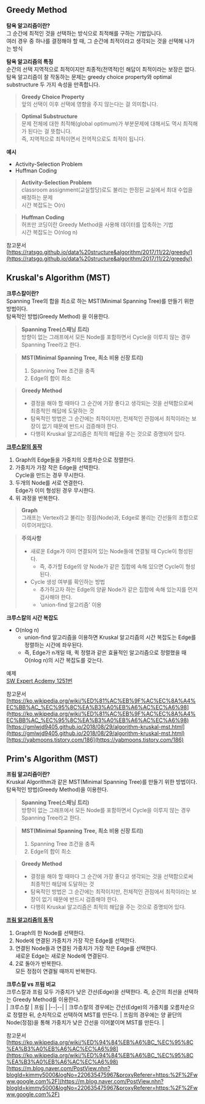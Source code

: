 
## Greedy Method

**탐욕 알고리즘이란?**  
그 순간에 최적인 것을 선택하는 방식으로 최적해를 구하는 기법입니다.  
여러 경우 중 하나를 결정해야 할 때, 그 순간에 최적이라고 생각되는 것을 선택해 나가는 방식  

**탐욕 알고리즘의 특징**  
순간의 선택 지역적으로 최적이지만 최종적(전역적)인 해답이 최적이라는 보장은 없다.  
탐욕 알고리즘이 잘 작동하는 문제는 greedy choice property와 optimal substructure 두 가지 속성을 만족합니다.  

> **Greedy Choice Property**  
> 앞의 선택이 이후 선택에 영향을 주지 않는다는 걸 의미합니다.  

> **Optimal Substructure**  
> 문제 전체에 대한 최적해(global optimum)가 부분문제에 대해서도 역시 최적해가 된다는 걸 뜻합니다.  
> 즉, 지역적으로 최적이면서 전역적으로도 최적이 됩니다.  

**예시**  
- Activity-Selection Problem  
- Huffman Coding  

>**Activity-Selection Problem**  
> classroom assignment(교실할당)로도 불리는 한정된 교실에서 최대 수업을 배정하는 문제  
> 시간 복잡도는 O(n)  
	
> **Huffman Coding**  
> 허프만 코딩이란 Greedy Method을 사용해 데이터를 압축하는 기법  
> 시간 복잡도는 O(nlog n)  

참고문서  
[https://ratsgo.github.io/data%20structure&algorithm/2017/11/22/greedy/](https://ratsgo.github.io/data%20structure&algorithm/2017/11/22/greedy/)

## Kruskal's Algorithm (MST)  

**크루스칼이란?**  
Spanning Tree의 합을 최소로 하는 MST(Minimal Spanning Tree)를 만들기 위한 방법이다.  
탐욕적인 방법(Greedy Method) 을 이용한다.  

>**Spanning Tree(스패닝 트리)**  
>방향이 없는 그래프에서 모든 Node를 포함하면서 Cycle을 이루지 않는 경우 Spanning Tree라고 한다.  

> **MST(Minimal Spanning Tree, 최소 비용 신장 트리)**  
>1. Spanning Tree 조건을 충족  
>2. Edge의 합이 최소  

>**Greedy Method**  
>- 결정을 해야 할 때마다 그 순간에 가장 좋다고 생각되는 것을 선택함으로써 최종적인 해답에 도달하는 것  
>- 탐욕적인 방법은 그 순간에는 최적이지만, 전체적인 관점에서 최적이라는 보장이 없기 때문에 반드시 검증해야 한다.  
>- 다행히 Kruskal 알고리즘은 최적의 해답을 주는 것으로 증명되어 있다.  

**[크루스칼의 동작](https://ko.wikipedia.org/wiki/%ED%81%AC%EB%9F%AC%EC%8A%A4%EC%BB%AC_%EC%95%8C%EA%B3%A0%EB%A6%AC%EC%A6%98)**  
1. Graph의 Edge들을 가중치의 오름차순으로 정렬한다.  
2. 가중치가 가장 작은 Edge을 선택한다.  
	Cycle을 만드는 경우 무시한다.  
3. 두개의 Node를 서로 연결한다.  
	Edge가 이미 형성된 경우 무시한다.  
4. 위 과정을 반복한다.  

>**Graph**  
>그래프는 Vertex라고 불리는 정점(Node)과, Edge로 불리는 간선들의 조합으로 이루어져있다.  

>**주의사항**  
>- 새로운 Edge가 이미 연결되어 있는 Node들에 연결될 때 Cycle이 형성된다.  
>	- 즉, 추가할 Edge의 양 Node가 같은 집합에 속해 있으면 Cycle이 형성된다.  
>- Cycle 생성 여부를 확인하는 방법  
>	- 추가하고자 하는 Edge의 양끝 Node가 같은 집합에 속해 있는지를 먼저 검사해야 한다.  
>	- 'union-find 알고리즘' 이용  

**크루스칼의 시간 복잡도**  
- O(nlog n)  
	- union-find 알고리즘을 이용하면 Kruskal 알고리즘의 시간 복잡도는 Edge를 정렬하는 시간에 좌우된다.  
	- 즉, Edge가 n개일 때, 퀵 정렬과 같은 효율적인 알고리즘으로 정렬했을 때 O(nlog n)의 시간 복잡도를 갖는다.  

예제  
[SW Expert Acdemy 1251번](https://github.com/daerong/Algorithm_Practice/blob/master/swea/Daeseong/swea_1251_U.cpp)  
	
참고문서  
[https://ko.wikipedia.org/wiki/%ED%81%AC%EB%9F%AC%EC%8A%A4%EC%BB%AC_%EC%95%8C%EA%B3%A0%EB%A6%AC%EC%A6%98](https://ko.wikipedia.org/wiki/%ED%81%AC%EB%9F%AC%EC%8A%A4%EC%BB%AC_%EC%95%8C%EA%B3%A0%EB%A6%AC%EC%A6%98)  
[https://gmlwjd9405.github.io/2018/08/29/algorithm-kruskal-mst.html](https://gmlwjd9405.github.io/2018/08/29/algorithm-kruskal-mst.html)  
[https://yabmoons.tistory.com/186](https://yabmoons.tistory.com/186)  

## Prim's Algorithm (MST)  

**프림 알고리즘이란?**  
Kruskal Algorithm과 같은 MST(Minimal Spanning Tree)를 만들기 위한 방법이다.
탐욕적인 방법(Greedy Method)을 이용한다.  

>**Spanning Tree(스패닝 트리)**  
>방향이 없는 그래프에서 모든 Node를 포함하면서 Cycle을 이루지 않는 경우 Spanning Tree라고 한다.  

> **MST(Minimal Spanning Tree, 최소 비용 신장 트리)**  
>1. Spanning Tree 조건을 충족  
>2. Edge의 합이 최소  

>**Greedy Method**  
>- 결정을 해야 할 때마다 그 순간에 가장 좋다고 생각되는 것을 선택함으로써 최종적인 해답에 도달하는 것  
>- 탐욕적인 방법은 그 순간에는 최적이지만, 전체적인 관점에서 최적이라는 보장이 없기 때문에 반드시 검증해야 한다.  
>- 다행히 Kruskal 알고리즘은 최적의 해답을 주는 것으로 증명되어 있다.  

**[프림 알고리즘의 동작](https://ko.wikipedia.org/wiki/%ED%94%84%EB%A6%BC_%EC%95%8C%EA%B3%A0%EB%A6%AC%EC%A6%98)**  
1. Graph의 한 Node를 선택한다.  
2. Node에 연결된 가중치가 가장 작은 Edge를 선택한다.  
3. 연결된 Node들과 연결된 가중치가 가장 작은 Edge를 선택한다.  
	새로운 Edge는 새로운 Node에 연결된다. 
4. 2로 돌아가 반복한다.  
	모든 정점이 연결될 때까지 반복한다.  

**크루스칼 vs 프림 비교**  
크루스칼과 프림 모두 가중치가 낮은 간선(Edge)을 선택한다. 즉, 순간의 최선을 선택하는 Greedy Method를 이용한다.  
| 크루스칼 | 프림 |
|--|--|
| 크루스칼의 경우에는 간선(Edge)의 가중치를 오름차순으로 정렬한 뒤, 순차적으로 선택하여 MST를 만든다. | 프림의 경우에는 양 끝단의 Node(정점)을 통해 가중치가 낮은 간선을 이어붙이며 MST를 만든다. |
  
참고문서  
[https://ko.wikipedia.org/wiki/%ED%94%84%EB%A6%BC_%EC%95%8C%EA%B3%A0%EB%A6%AC%EC%A6%98](https://ko.wikipedia.org/wiki/%ED%94%84%EB%A6%BC_%EC%95%8C%EA%B3%A0%EB%A6%AC%EC%A6%98)  
[https://m.blog.naver.com/PostView.nhn?blogId=kimmy5000&logNo=220635475967&proxyReferer=https:%2F%2Fwww.google.com%2F](https://m.blog.naver.com/PostView.nhn?blogId=kimmy5000&logNo=220635475967&proxyReferer=https:%2F%2Fwww.google.com%2F)  

